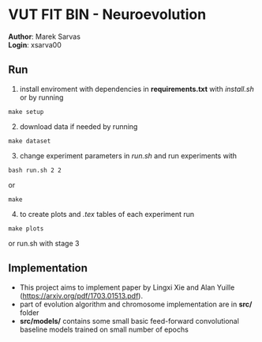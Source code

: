 # VUT FIT BIN - Neuroevolution
**Author**: Marek Sarvas \
**Login**: xsarva00

## Run
1. install enviroment with dependencies in **requirements.txt** with *install.sh* or by running 
```
make setup
```
2. download data if needed by running 
```
make dataset
```
3. change experiment parameters in *run.sh* and run experiments with 
```
bash run.sh 2 2
```
or 
```
make
```
4. to create plots and *.tex* tables of each experiment run
```
make plots
```
or run.sh with stage 3
## Implementation
- This project  aims to implement paper by Lingxi Xie and Alan Yuille (https://arxiv.org/pdf/1703.01513.pdf).
- part of evolution algorithm and chromosome implementation are in **src/** folder
- **src/models/** contains some small basic feed-forward convolutional baseline models trained on small number of epochs 